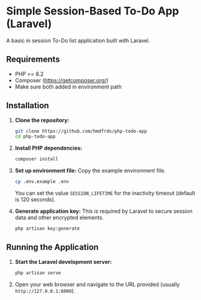 # Simple Session-Based To-Do App (Laravel)

A basic in session To-Do list application built with Laravel.

## Requirements

* PHP >= 8.2
* Composer (https://getcomposer.org/)
* Make sure both added in environment path

## Installation

1.  **Clone the repository:**
    ```bash
    git clone https://github.com/hmdfrds/php-todo-app
    cd php-todo-app
    ```

2.  **Install PHP dependencies:**
    ```bash
    composer install
    ```

3.  **Set up environment file:**
    Copy the example environment file.
    ```bash
    cp .env.example .env
    ```
    You can set the value `SESSION_LIFETIME` for the inactivity timeout (default is 120 seconds).

4.  **Generate application key:**
    This is required by Laravel to secure session data and other encrypted elements.
    ```bash
    php artisan key:generate
    ```

## Running the Application

1.  **Start the Laravel development server:**
    ```bash
    php artisan serve
    ```

2.  Open your web browser and navigate to the URL provided (usually `http://127.0.0.1:8000`).
